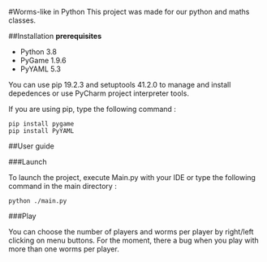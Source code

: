 #Worms-like in Python
This project was made for our python and maths classes.  

##Installation
**prerequisites** 
* Python 3.8
* PyGame 1.9.6
* PyYAML 5.3    

You can use pip 19.2.3 and setuptools 41.2.0 to manage and install depedences or
use PyCharm project interpreter tools.

If you are using pip, type the following command :
````
pip install pygame
pip install PyYAML
````
##User guide

###Launch

To launch the project, execute Main.py with your IDE or type the following command in the main directory :
````
python ./main.py
````

###Play

You can choose the number of players and worms per player by right/left clicking on menu buttons. For the moment, there
a bug when you play with more than one worms per player.

